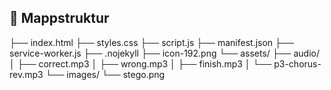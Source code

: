 ## 📁 Mappstruktur
├── index.html
├── styles.css
├── script.js
├── manifest.json
├── service-worker.js
├── .nojekyll
├── icon-192.png
└── assets/
├── audio/
│ ├── correct.mp3
│ ├── wrong.mp3
│ ├── finish.mp3
│ └── p3-chorus-rev.mp3
└── images/
└── stego.png
